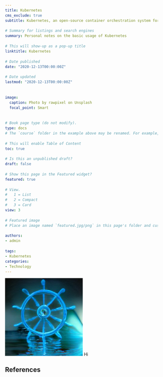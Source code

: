 ```yaml
---
title: Kubernetes
cms_exclude: true
subtitle: Kubernetes, an open-source container orchestration system for automating software deployment, scaling, and management.

# Summary for listings and search engines
summary: Personal notes on the basic usage of Kubernetes

# This will show-up as a pop-up title
linktitle: Kubernetes

# Date published
date: "2020-12-13T00:00:00Z"

# Date updated
lastmod: "2020-12-13T00:00:00Z"


image: 
  caption: Photo by rawpixel on Unsplash
  focal_point: Smart


# Book page type (do not modify).
type: docs
# The `course` folder in the example above may be renamed. For example, we can rename it to `book` for writing a book, `docs` for software/project documentation, `notes` for creating a notebook, or `tutorials` for creating multi-page “how to” guides.

# This will enable Table of Content
toc: true

# Is this an unpublished draft?
draft: false

# Show this page in the Featured widget?
featured: true

# View.
#   1 = List
#   2 = Compact
#   3 = Card
view: 3

# Featured image
# Place an image named `featured.jpg/png` in this page's folder and customize its options here.

authors:
- admin

tags:
- Kubernetes
categories:
- Technology
---
```

![screen reader text](kubernetes.jpg "caption")
Hi


## References

